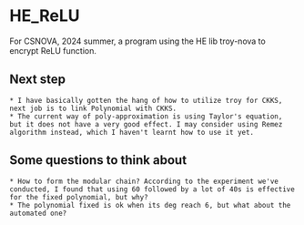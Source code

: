 # HE_ReLU
For CSNOVA, 2024 summer, a program using the HE lib troy-nova to encrypt ReLU function.

## Next step
    * I have basically gotten the hang of how to utilize troy for CKKS, next job is to link Polynomial with CKKS.
    * The current way of poly-approximation is using Taylor's equation, but it does not have a very good effect. I may consider using Remez algorithm instead, which I haven't learnt how to use it yet.

## Some questions to think about
    * How to form the modular chain? According to the experiment we've conducted, I found that using 60 followed by a lot of 40s is effective for the fixed polynomial, but why? 
    * The polynomial fixed is ok when its deg reach 6, but what about the automated one? 